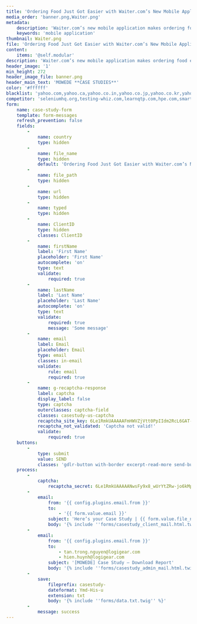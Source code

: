 ```yaml
---
title: 'Ordering Food Just Got Easier with Waiter.com’s New Mobile Application'
media_order: 'banner.png,Waiter.png'
metadata:
    description: 'Waiter.com’s new mobile application makes ordering food easy. This case study goes in-depth on the inspiration behind the idea and how MOWEDE turned their vision into reality.'
    keywords: 'mobile application'
thumbnail: Waiter.png
file: 'Ordering Food Just Got Easier with Waiter.com’s New Mobile Application.pdf'
content:
    items: '@self.modular'
description: 'Waiter.com’s new mobile application makes ordering food easy. This case study goes in-depth on the inspiration behind the idea and how MOWEDE turned their vision into reality.'
header_image: '1'
min_height: 272
header_image_file: banner.png
header_main_text: 'MOWEDE **CASE STUDIES**'
color: '#ffffff'
blacklist: 'yahoo.com,yahoo.ca,yahoo.co.in,yahoo.co.jp,yahoo.co.kr,yahoo.co.nz,yahoo.co.uk,yahoo.com.ar,yahoo.com.au,yahoo.com.br,yahoo.com.cn,yahoo.com.hk,yahoo.com.is,yahoo.com.mx,yahoo.com.ru,yahoo.com.sg,yahoo.de,yahoo.dk,yahoo.es,yahoo.fr,yahoo.ie,yahoo.it,yahoo.jp,yahoo.ru,yahoo.se,icloud.com,temp-mail.com,temp-mail.de,temp-mail.org,temp-mail.ru,temp.emeraldwebmail.com,tempail.com,tempalias.com,tempe-mail.com,tempemail.biz,tempemail.co.za,tempemail.com,tempemail.net,tempinbox.co.uk,tempinbox.com,tempmail.co,tempmail.de,tempmail.eu,tempmail.it,tempmail.us,tempmail2.com,tempmaildemo.com,tempmailer.com,tempmailer.de,tempomail.fr,temporarily.de,temporarioemail.com.br,temporaryemail.net,temporaryemail.us,temporaryforwarding.com,temporaryinbox.com,temporarymailaddress.com,tempsky.com,tempthe.net,tempymail.com,mail-filter.com,mail-owl.com,mail-temporaire.com,mail-temporaire.fr,mail.by,mail.mezimages.net,mail.zp.ua,mail114.net,mail1a.de,mail21.cc,mail2rss.org,mail4trash.com,mail666.ru,mail707.com,mail72.com,mailback.com,mailbidon.com,mailbiz.biz,mailbox92.biz,mailbucket.org,mailcat.biz,mailcatch.com,mailchop.com,mailcker.com,mailde.de,mailde.info,maildrop.cc,maildrop.cf,maildrop.ga,maildrop.gq,maildrop.ml,maildu.de,maildx.com,maileater.com,mailed.in,mailed.ro,maileimer.de,maileme101.com,mailexpire.com,mailfa.tk,mailforspam.com,mailfree.ga,mailfree.gq,mailfree.ml,mailfreeonline.com,mailfs.com,mailguard.me,mailhazard.com,mailhazard.us,mailhz.me,mailimate.com,mailin8r.com,mailinatar.com,mailinater.com,mailinator.co.uk,mailinator.com,mailinator.gq,mailinator.info,mailinator.net,mailinator.org,mailinator.us,mailinator2.com,mailincubator.com,mailismagic.com,mailita.tk,mailjunk.cf,mailjunk.ga,mailjunk.gq,mailjunk.ml,mailjunk.tk,mailmate.com,mailme.gq,mailme.ir,mailme.lv,mailme24.com,mailmetrash.com,mailmoat.com,mailms.com,mailnator.com,mailnesia.com,mailnull.com,mailonaut.com,mailorc.com,mailorg.org,mailpick.biz,mailproxsy.com,mailquack.com,mailrock.biz,mailsac.com,mailscrap.com,mailseal.de,mailshell.com,mailsiphon.com,mailslapping.com,mailslite.com,mailtemp.info,mailtemporaire.com,mailtemporaire.fr,mailtome.de,mailtothis.com,mailtrash.net,mailtv.net,mailtv.tv,mailzi.ru,mailzilla.com,mailzilla.org,mailzilla.orgmbx.cc,thraml.com,thrma.com,throam.com,thrott.com,throwam.com,throwawayemailaddress.com,throwawaymail.com,throya.com,thunkinator.org,thxmate.com,tic.ec,tijdelijkmailadres.nl,tilien.com,timgiarevn.com,timkassouf.com,tinyurl24.com,tittbit.in,tiv.cc,tizi.com,tkitc.de,tlpn.org,tmail.com,tmail.ws,tmailinator.com,tmpjr.me,toddsbighug.com,toiea.com,tokem.co,tokenmail.de,tonymanso.com,toomail.biz,top101.de,top1mail.ru,top1post.ru,topofertasdehoy.com,topranklist.de,toprumours.com,tormail.org,toss.pw,tosunkaya.com,totalvista.com,totesmail.com,tp-qa-mail.com,tqoai.com,tradermail.info,tranceversal.com,trash-amil.com,trash-mail.at,trash-mail.cf,trash-mail.com,trash-mail.de,trash-mail.ga,trash-mail.gq,trash-mail.ml,trash-mail.tk,trash-me.com,trash2009.com,trash2010.com,trash2011.com,trashcanmail.com,trashdevil.com,trashdevil.de,trashemail.de,trashinbox.com,trashmail.at,trashmail.com,trashmail.de,trashmail.me,trashmail.net,trashmail.org,trashmail.ws,trashmailer.com,trashymail.com,trashymail.net,hotmail.co.il,hotmail.co.uk,hotmail.com,hotmail.fr,hotmail.kg,hotmail.kz,hotmail.ru,mail2aaron.com,mail2abby.com,mail2abc.com,mail2actor.com,mail2admiral.com,mail2adorable.com,mail2adoration.com,mail2adore.com,mail2adventure.com,mail2aeolus.com,mail2aether.com,mail2affection.com,mail2afghanistan.com,mail2africa.com,mail2agent.com,mail2aha.com,mail2ahoy.com,mail2aim.com,mail2air.com,mail2airbag.com,mail2airforce.com,mail2airport.com,mail2alabama.com,mail2alan.com,mail2alaska.com,mail2albania.com,mail2alcoholic.com,mail2alec.com,mail2alexa.com,mail2algeria.com,mail2alicia.com,mail2alien.com,mail2allan.com,mail2allen.com,mail2allison.com,mail2alpha.com,mail2alyssa.com,mail2amanda.com,mail2amazing.com,mail2amber.com,mail2america.com,mail2american.com,mail2andorra.com,mail2andrea.com,mail2andy.com,mail2anesthesiologist.com,mail2angela.com,mail2angola.com,mail2ann.com,mail2anna.com,mail2anne.com,mail2anthony.com,mail2anything.com,mail2aphrodite.com,mail2apollo.com,mail2april.com,mail2aquarius.com,mail2arabia.com,mail2arabic.com,mail2architect.com,mail2ares.com,mail2argentina.com,mail2aries.com,mail2arizona.com,mail2arkansas.com,mail2armenia.com,mail2army.com,mail2arnold.com,mail2art.com,mail2artemus.com,mail2arthur.com,mail2artist.com,mail2ashley.com,mail2ask.com,mail2astronomer.com,mail2athena.com,mail2athlete.com,mail2atlas.com,mail2atom.com,mail2attitude.com,mail2auction.com,mail2aunt.com,mail2australia.com,mail2austria.com,mail2azerbaijan.com,mail2baby.com,mail2bahamas.com,mail2bahrain.com,mail2ballerina.com,mail2ballplayer.com,mail2band.com,mail2bangladesh.com,mail2bank.com,mail2banker.com,mail2bankrupt.com,mail2baptist.com,mail2bar.com,mail2barbados.com,mail2barbara.com,mail2barter.com,mail2basketball.com,mail2batter.com,mail2beach.com,mail2beast.com,mail2beatles.com,mail2beauty.com,mail2becky.com,mail2beijing.com,mail2belgium.com,mail2belize.com,mail2ben.com,mail2bernard.com,mail2beth.com,mail2betty.com,mail2beverly.com,mail2beyond.com,mail2biker.com,mail2bill.com,mail2billionaire.com,mail2billy.com,mail2bio.com,mail2biologist.com,mail2black.com,mail2blackbelt.com,mail2blake.com,mail2blind.com,mail2blonde.com,mail2blues.com,mail2bob.com,mail2bobby.com,mail2bolivia.com,mail2bombay.com,mail2bonn.com,mail2bookmark.com,mail2boreas.com,mail2bosnia.com,mail2boston.com,mail2botswana.com,mail2bradley.com,mail2brazil.com,mail2breakfast.com,mail2brian.com,mail2bride.com,mail2brittany.com,mail2broker.com,mail2brook.com,mail2bruce.com,mail2brunei.com,mail2brunette.com,mail2brussels.com,mail2bryan.com,mail2bug.com,mail2bulgaria.com,mail2business.com,mail2buy.com,mail2ca.com,mail2california.com,mail2calvin.com,mail2cambodia.com,mail2cameroon.com,mail2canada.com,mail2cancer.com,mail2capeverde.com,mail2capricorn.com,mail2cardinal.com,mail2cardiologist.com,mail2care.com,mail2caroline.com,mail2carolyn.com,mail2casey.com,mail2cat.com,mail2caterer.com,mail2cathy.com,mail2catlover.com,mail2catwalk.com,mail2cell.com,mail2chad.com,mail2champaign.com,mail2charles.com,mail2chef.com,mail2chemist.com,mail2cherry.com,mail2chicago.com,mail2chile.com,mail2china.com,mail2chinese.com,mail2chocolate.com,mail2christian.com,mail2christie.com,mail2christmas.com,mail2christy.com,mail2chuck.com,mail2cindy.com,mail2clark.com,mail2classifieds.com,mail2claude.com,mail2cliff.com,mail2clinic.com,mail2clint.com,mail2close.com,mail2club.com,mail2coach.com,mail2coastguard.com,mail2colin.com,mail2college.com,mail2colombia.com,mail2color.com,mail2colorado.com,mail2columbia.com,mail2comedian.com,mail2composer.com,mail2computer.com,mail2computers.com,mail2concert.com,mail2congo.com,mail2connect.com,mail2connecticut.com,mail2consultant.com,mail2convict.com,mail2cook.com,mail2cool.com,mail2cory.com,mail2costarica.com,mail2country.com,mail2courtney.com,mail2cowboy.com,mail2cowgirl.com,mail2craig.com,mail2crave.com,mail2crazy.com,mail2create.com,mail2croatia.com,mail2cry.com,mail2crystal.com,mail2cuba.com,mail2culture.com,mail2curt.com,mail2customs.com,mail2cute.com,mail2cutey.com,mail2cynthia.com,mail2cyprus.com,mail2czechrepublic.com,mail2dad.com,mail2dale.com,mail2dallas.com,mail2dan.com,mail2dana.com,mail2dance.com,mail2dancer.com,mail2danielle.com,mail2danny.com,mail2darlene.com,mail2darling.com,mail2darren.com,mail2daughter.com,mail2dave.com,mail2dawn.com,mail2dc.com,mail2dealer.com,mail2deanna.com,mail2dearest.com,mail2debbie.com,mail2debby.com,mail2deer.com,mail2delaware.com,mail2delicious.com,mail2demeter.com,mail2democrat.com,mail2denise.com,mail2denmark.com,mail2dennis.com,mail2dentist.com,mail2derek.com,mail2desert.com,mail2devoted.com,mail2devotion.com,mail2diamond.com,mail2diana.com,mail2diane.com,mail2diehard.com,mail2dilemma.com,mail2dillon.com,mail2dinner.com,mail2dinosaur.com,mail2dionysos.com,mail2diplomat.com,mail2director.com,mail2dirk.com,mail2disco.com,mail2dive.com,mail2diver.com,mail2divorced.com,mail2djibouti.com,mail2doctor.com,mail2doglover.com,mail2dominic.com,mail2dominica.com,mail2dominicanrepublic.com,mail2don.com,mail2donald.com,mail2donna.com,mail2doris.com,mail2dorothy.com,mail2doug.com,mail2dough.com,mail2douglas.com,mail2dow.com,mail2downtown.com,mail2dream.com,mail2dreamer.com,mail2dude.com,mail2dustin.com,mail2dyke.com,mail2dylan.com,mail2earl.com,mail2earth.com,mail2eastend.com,mail2eat.com,mail2economist.com,mail2ecuador.com,mail2eddie.com,mail2edgar.com,mail2edwin.com,mail2egypt.com,mail2electron.com,mail2eli.com,mail2elizabeth.com,mail2ellen.com,mail2elliot.com,mail2elsalvador.com,mail2elvis.com,mail2emergency.com,mail2emily.com,mail2engineer.com,mail2english.com,mail2environmentalist.com,mail2eos.com,mail2eric.com,mail2erica.com,mail2erin.com,mail2erinyes.com,mail2eris.com,mail2eritrea.com,mail2ernie.com,mail2eros.com,mail2estonia.com,mail2ethan.com,mail2ethiopia.com,mail2eu.com,mail2europe.com,mail2eurus.com,mail2eva.com,mail2evan.com,mail2evelyn.com,mail2everything.com,mail2exciting.com,mail2expert.com,mail2fairy.com,mail2faith.com,mail2fanatic.com,mail2fancy.com,mail2fantasy.com,mail2farm.com,mail2farmer.com,mail2fashion.com,mail2fat.com,mail2feeling.com,mail2female.com,mail2fever.com,mail2fighter.com,mail2fiji.com,mail2filmfestival.com,mail2films.com,mail2finance.com,mail2finland.com,mail2fireman.com,mail2firm.com,mail2fisherman.com,mail2flexible.com,mail2florence.com,mail2florida.com,mail2floyd.com,mail2fly.com,mail2fond.com,mail2fondness.com,mail2football.com,mail2footballfan.com,mail2found.com,mail2france.com,mail2frank.com,mail2frankfurt.com,mail2franklin.com,mail2fred.com,mail2freddie.com,mail2free.com,mail2freedom.com,mail2french.com,mail2freudian.com,mail2friendship.com,mail2from.com,mail2fun.com,mail2gabon.com,mail2gabriel.com,mail2gail.com,mail2galaxy.com,mail2gambia.com,mail2games.com,mail2gary.com,mail2gavin.com,mail2gemini.com,mail2gene.com,mail2genes.com,mail2geneva.com,mail2george.com,mail2georgia.com,mail2gerald.com,mail2german.com,mail2germany.com,mail2ghana.com,mail2gilbert.com,mail2gina.com,mail2girl.com,mail2glen.com,mail2gloria.com,mail2goddess.com,mail2gold.com,mail2golfclub.com,mail2golfer.com,mail2gordon.com,mail2government.com,mail2grab.com,mail2grace.com,mail2graham.com,mail2grandma.com,mail2grandpa.com,mail2grant.com,mail2greece.com,mail2green.com,mail2greg.com,mail2grenada.com,mail2gsm.com,mail2guard.com,mail2guatemala.com,mail2guy.com,mail2hades.com,mail2haiti.com,mail2hal.com,mail2handhelds.com,mail2hank.com,mail2hannah.com,mail2harold.com,mail2harry.com,mail2hawaii.com,mail2headhunter.com,mail2heal.com,mail2heather.com,mail2heaven.com,mail2hebe.com,mail2hecate.com,mail2heidi.com,mail2helen.com,mail2hell.com,mail2help.com,mail2helpdesk.com,mail2henry.com,mail2hephaestus.com,mail2hera.com,mail2hercules.com,mail2herman.com,mail2hermes.com,mail2hespera.com,mail2hestia.com,mail2highschool.com,mail2hindu.com,mail2hip.com,mail2hiphop.com,mail2holland.com,mail2holly.com,mail2hollywood.com,mail2homer.com,mail2honduras.com,mail2honey.com,mail2hongkong.com,mail2hope.com,mail2horse.com,mail2hot.com,mail2hotel.com,mail2houston.com,mail2howard.com,mail2hugh.com,mail2human.com,mail2hungary.com,mail2hungry.com,mail2hygeia.com,mail2hyperspace.com,mail2hypnos.com,mail2ian.com,mail2ice-cream.com,mail2iceland.com,mail2idaho.com,mail2idontknow.com,mail2illinois.com,mail2imam.com,mail2in.com,mail2india.com,mail2indian.com,mail2indiana.com,mail2indonesia.com,mail2infinity.com,mail2intense.com,mail2iowa.com,mail2iran.com,mail2iraq.com,mail2ireland.com,mail2irene.com,mail2iris.com,mail2irresistible.com,mail2irving.com,mail2irwin.com,mail2isaac.com,mail2israel.com,mail2italian.com,mail2italy.com,mail2jackie.com,mail2jacob.com,mail2jail.com,mail2jaime.com,mail2jake.com,mail2jamaica.com,mail2james.com,mail2jamie.com,mail2jan.com,mail2jane.com,mail2janet.com,mail2janice.com,mail2japan.com,mail2japanese.com,mail2jasmine.com,mail2jason.com,mail2java.com,mail2jay.com,mail2jazz.com,mail2jed.com,mail2jeffrey.com,mail2jennifer.com,mail2jenny.com,mail2jeremy.com,mail2jerry.com,mail2jessica.com,mail2jessie.com,mail2jesus.com,mail2jew.com,mail2jeweler.com,mail2jim.com,mail2jimmy.com,mail2joan.com,mail2joann.com,mail2joanna.com,mail2jody.com,mail2joe.com,mail2joel.com,mail2joey.com,mail2john.com,mail2join.com,mail2jon.com,mail2jonathan.com,mail2jones.com,mail2jordan.com,mail2joseph.com,mail2josh.com,mail2joy.com,mail2juan.com,mail2judge.com,mail2judy.com,mail2juggler.com,mail2julian.com,mail2julie.com,mail2jumbo.com,mail2junk.com,mail2justin.com,mail2justme.com,mail2kansas.com,mail2karate.com,mail2karen.com,mail2karl.com,mail2karma.com,mail2kathleen.com,mail2kathy.com,mail2katie.com,mail2kay.com,mail2kazakhstan.com,mail2keen.com,mail2keith.com,mail2kelly.com,mail2kelsey.com,mail2ken.com,mail2kendall.com,mail2kennedy.com,mail2kenneth.com,mail2kenny.com,mail2kentucky.com,mail2kenya.com,mail2kerry.com,mail2kevin.com,mail2kim.com,mail2kimberly.com,mail2king.com,mail2kirk.com,mail2kiss.com,mail2kosher.com,mail2kristin.com,mail2kurt.com,mail2kuwait.com,mail2kyle.com,mail2kyrgyzstan.com,mail2la.com,mail2lacrosse.com,mail2lance.com,mail2lao.com,mail2larry.com,mail2latvia.com,mail2laugh.com,mail2laura.com,mail2lauren.com,mail2laurie.com,mail2lawrence.com,mail2lawyer.com,mail2lebanon.com,mail2lee.com,mail2leo.com,mail2leon.com,mail2leonard.com,mail2leone.com,mail2leslie.com,mail2letter.com,mail2liberia.com,mail2libertarian.com,mail2libra.com,mail2libya.com,mail2liechtenstein.com,mail2life.com,mail2linda.com,mail2linux.com,mail2lionel.com,mail2lipstick.com,mail2liquid.com,mail2lisa.com,mail2lithuania.com,mail2litigator.com,mail2liz.com,mail2lloyd.com,mail2lois.com,mail2lola.com,mail2london.com,mail2looking.com,mail2lori.com,mail2lost.com,mail2lou.com,mail2louis.com,mail2louisiana.com,mail2lovable.com,mail2love.com,mail2lucky.com,mail2lucy.com,mail2lunch.com,mail2lust.com,mail2luxembourg.com,mail2luxury.com,mail2lyle.com,mail2lynn.com,mail2madagascar.com,mail2madison.com,mail2madrid.com,mail2maggie.com,mail2mail4.com,mail2maine.com,mail2malawi.com,mail2malaysia.com,mail2maldives.com,mail2mali.com,mail2malta.com,mail2mambo.com,mail2man.com,mail2mandy.com,mail2manhunter.com,mail2mankind.com,mail2many.com,mail2marc.com,mail2marcia.com,mail2margaret.com,mail2margie.com,mail2marhaba.com,mail2maria.com,mail2marilyn.com,mail2marines.com,mail2mark.com,mail2marriage.com,mail2married.com,mail2marries.com,mail2mars.com,mail2marsha.com,mail2marshallislands.com,mail2martha.com,mail2martin.com,mail2marty.com,mail2marvin.com,mail2mary.com,mail2maryland.com,mail2mason.com,mail2massachusetts.com,mail2matt.com,mail2matthew.com,mail2maurice.com,mail2mauritania.com,mail2mauritius.com,mail2max.com,mail2maxwell.com,mail2maybe.com,mail2mba.com,mail2me4u.com,mail2mechanic.com,mail2medieval.com,mail2megan.com,mail2mel.com,mail2melanie.com,mail2melissa.com,mail2melody.com,mail2member.com,mail2memphis.com,mail2methodist.com,mail2mexican.com,mail2mexico.com,mail2mgz.com,mail2miami.com,mail2michael.com,mail2michelle.com,mail2michigan.com,mail2mike.com,mail2milan.com,mail2milano.com,mail2mildred.com,mail2milkyway.com,mail2millennium.com,mail2millionaire.com,mail2milton.com,mail2mime.com,mail2mindreader.com,mail2mini.com,mail2minister.com,mail2minneapolis.com,mail2minnesota.com,mail2miracle.com,mail2missionary.com,mail2mississippi.com,mail2missouri.com,mail2mitch.com,mail2model.com,mail2moldova.commail2molly.com,mail2mom.com,mail2monaco.com,mail2money.com,mail2mongolia.com,mail2monica.com,mail2montana.com,mail2monty.com,mail2moon.com,mail2morocco.com,mail2morpheus.com,mail2mors.com,mail2moscow.com,mail2moslem.com,mail2mouseketeer.com,mail2movies.com,mail2mozambique.com,mail2mp3.com,mail2mrright.com,mail2msright.com,mail2museum.com,mail2music.com,mail2musician.com,mail2muslim.com,mail2my.com,mail2myboat.com,mail2mycar.com,mail2mycell.com,mail2mygsm.com,mail2mylaptop.com,mail2mymac.com,mail2mypager.com,mail2mypalm.com,mail2mypc.com,mail2myphone.com,mail2myplane.com,mail2namibia.com,mail2nancy.com,mail2nasdaq.com,mail2nathan.com,mail2nauru.com,mail2navy.com,mail2neal.com,mail2nebraska.com,mail2ned.com,mail2neil.com,mail2nelson.com,mail2nemesis.com,mail2nepal.com,mail2netherlands.com,mail2network.com,mail2nevada.com,mail2newhampshire.com,mail2newjersey.com,mail2newmexico.com,mail2newyork.com,mail2newzealand.com,mail2nicaragua.com,mail2nick.com,mail2nicole.com,mail2niger.com,mail2nigeria.com,mail2nike.com,mail2no.com,mail2noah.com,mail2noel.com,mail2noelle.com,mail2normal.com,mail2norman.com,mail2northamerica.com,mail2northcarolina.com,mail2northdakota.com,mail2northpole.com,mail2norway.com,mail2notus.com,mail2noway.com,mail2nowhere.com,mail2nuclear.com,mail2nun.com,mail2ny.com,mail2oasis.com,mail2oceanographer.com,mail2ohio.com,mail2ok.com,mail2oklahoma.com,mail2oliver.com,mail2oman.com,mail2one.com,mail2onfire.com,mail2online.com,mail2oops.com,mail2open.com,mail2ophthalmologist.com,mail2optometrist.com,mail2oregon.com,mail2oscars.com,mail2oslo.com,mail2painter.com,mail2pakistan.com,mail2palau.com,mail2pan.com,mail2panama.com,mail2paraguay.com,mail2paralegal.com,mail2paris.com,mail2park.com,mail2parker.com,mail2party.com,mail2passion.com,mail2pat.com,mail2patricia.com,mail2patrick.com,mail2patty.com,mail2paul.com,mail2paula.com,mail2pay.com,mail2peace.com,mail2pediatrician.com,mail2peggy.com,mail2pennsylvania.com,mail2perry.com,mail2persephone.com,mail2persian.com,mail2peru.com,mail2pete.com,mail2peter.com,mail2pharmacist.com,mail2phil.com,mail2philippines.com,mail2phoenix.com,mail2phonecall.com,mail2phyllis.com,mail2pickup.com,mail2pilot.com,mail2pisces.com,mail2planet.com,mail2platinum.com,mail2plato.com,mail2pluto.com,mail2pm.com,mail2podiatrist.com,mail2poet.com,mail2poland.com,mail2policeman.com,mail2policewoman.com,mail2politician.com,mail2pop.com,mail2pope.com,mail2popular.com,mail2portugal.com,mail2poseidon.com,mail2potatohead.com,mail2power.com,mail2presbyterian.com,mail2president.com,mail2priest.com,mail2prince.com,mail2princess.com,mail2producer.com,mail2professor.com,mail2protect.com,mail2psychiatrist.com,mail2psycho.com,mail2psychologist.com,mail2qatar.com,mail2queen.com,mail2rabbi.com,mail2race.com,mail2racer.com,mail2rachel.com,mail2rage.com,mail2rainmaker.com,mail2ralph.com,mail2randy.com,mail2rap.com,mail2rare.com,mail2rave.com,mail2ray.com,mail2raymond.com,mail2realtor.com,mail2rebecca.com,mail2recruiter.com,mail2recycle.com,mail2redhead.com,mail2reed.com,mail2reggie.com,mail2register.com,mail2rent.com,mail2republican.com,mail2resort.com,mail2rex.com,mail2rhodeisland.com,mail2rich.com,mail2richard.com,mail2ricky.com,mail2ride.com,mail2riley.com,mail2rita.com,mail2rob.com,mail2robert.com,mail2roberta.com,mail2robin.com,mail2rock.com,mail2rocker.com,mail2rod.com,mail2rodney.com,mail2romania.com,mail2rome.com,mail2ron.com,mail2ronald.com,mail2ronnie.com,mail2rose.com,mail2rosie.com,mail2roy.com,mail2rudy.com,mail2rugby.com,mail2runner.com,mail2russell.com,mail2russia.com,mail2russian.com,mail2rusty.com,mail2ruth.com,mail2rwanda.com,mail2ryan.com,mail2sa.com,mail2sabrina.com,mail2safe.com,mail2sagittarius.com,mail2sail.com,mail2sailor.com,mail2sal.com,mail2salaam.com,mail2sam.com,mail2samantha.com,mail2samoa.com,mail2samurai.com,mail2sandra.com,mail2sandy.com,mail2sanfrancisco.com,mail2sanmarino.com,mail2santa.com,mail2sara.com,mail2sarah.com,mail2sat.com,mail2saturn.com,mail2saudi.com,mail2saudiarabia.com,mail2save.com,mail2savings.com,mail2school.com,mail2scientist.com,mail2scorpio.com,mail2scott.com,mail2sean.com,mail2search.com,mail2seattle.com,mail2secretagent.com,mail2senate.com,mail2senegal.com,mail2sensual.com,mail2seth.com,mail2sevenseas.com,mail2sexy.com,mail2seychelles.com,mail2shane.com,mail2sharon.com,mail2shawn.com,mail2ship.com,mail2shirley.com,mail2shoot.com,mail2shuttle.com,mail2sierraleone.com,mail2simon.com,mail2singapore.com,mail2single.com,mail2site.com,mail2skater.com,mail2skier.com,mail2sky.com,mail2sleek.com,mail2slim.com,mail2slovakia.com,mail2slovenia.com,mail2smile.com,mail2smith.com,mail2smooth.com,mail2soccer.com,mail2soccerfan.com,mail2socialist.com,mail2soldier.com,mail2somalia.com,mail2son.com,mail2song.com,mail2sos.com,mail2sound.com,mail2southafrica.com,mail2southamerica.com,mail2southcarolina.com,mail2southdakota.com,mail2southkorea.com,mail2southpole.com,mail2spain.com,mail2spanish.com,mail2spare.com,mail2spectrum.com,mail2splash.com,mail2sponsor.com,mail2sports.com,mail2srilanka.com,mail2stacy.com,mail2stan.com,mail2stanley.com,mail2star.com,mail2state.com,mail2stephanie.com,mail2steve.com,mail2steven.com,mail2stewart.com,mail2stlouis.com,mail2stock.com,mail2stockholm.com,mail2stockmarket.com,mail2storage.com,mail2store.com,mail2strong.com,mail2student.com,mail2studio.com,mail2studio54.com,mail2stuntman.com,mail2subscribe.com,mail2sudan.com,mail2superstar.com,mail2surfer.com,mail2suriname.com,mail2susan.com,mail2suzie.com,mail2swaziland.com,mail2sweden.com,mail2sweetheart.com,mail2swim.com,mail2swimmer.com,mail2swiss.com,mail2switzerland.com,mail2sydney.com,mail2sylvia.com,mail2syria.com,mail2taboo.com,mail2taiwan.com,mail2tajikistan.com,mail2tammy.com,mail2tango.com,mail2tanya.com,mail2tanzania.com,mail2tara.com,mail2taurus.com,mail2taxi.com,mail2taxidermist.com,mail2taylor.com,mail2taz.com,mail2teacher.com,mail2technician.com,mail2ted.com,mail2telephone.com,mail2teletubbie.com,mail2tenderness.com,mail2tennessee.com,mail2tennis.com,mail2tennisfan.com,mail2terri.com,mail2terry.com,mail2test.com,mail2texas.com,mail2thailand.com,mail2therapy.com,mail2think.com,mail2tickets.com,mail2tiffany.com,mail2tim.com,mail2time.com,mail2timothy.com,mail2tina.com,mail2titanic.com,mail2toby.com,mail2todd.com,mail2togo.com,mail2tom.com,mail2tommy.com,mail2tonga.com,mail2tony.com,mail2touch.com,mail2tourist.com,mail2tracey.com,mail2tracy.com,mail2tramp.com,mail2travel.com,mail2traveler.com,mail2travis.com,mail2trekkie.com,mail2trex.com,mail2triallawyer.com,mail2trick.com,mail2trillionaire.com,mail2troy.com,mail2truck.com,mail2trump.com,mail2try.com,mail2tunisia.com,mail2turbo.com,mail2turkey.com,mail2turkmenistan.com,mail2tv.com,mail2tycoon.com,mail2tyler.com,mail2u4me.com,mail2uae.com,mail2uganda.com,mail2uk.com,mail2ukraine.com,mail2uncle.com,mail2unsubscribe.com,mail2uptown.com,mail2uruguay.com,mail2usa.com,mail2utah.com,mail2uzbekistan.com,mail2v.com,mail2vacation.com,mail2valentines.com,mail2valerie.com,mail2valley.com,mail2vamoose.com,mail2vanessa.com,mail2vanuatu.com,mail2venezuela.com,mail2venous.com,mail2venus.com,mail2vermont.com,mail2vickie.com,mail2victor.com,mail2victoria.com,mail2vienna.com,mail2vietnam.com,mail2vince.com,mail2virginia.com,mail2virgo.com,mail2visionary.com,mail2vodka.com,mail2volleyball.com,mail2waiter.com,mail2wallstreet.com,mail2wally.com,mail2walter.com,mail2warren.com,mail2washington.com,mail2wave.com,mail2way.com,mail2waycool.com,mail2wayne.com,mail2webmaster.com,mail2webtop.com,mail2webtv.com,mail2weird.com,mail2wendell.com,mail2wendy.com,mail2westend.com,mail2westvirginia.com,mail2whether.com,mail2whip.com,mail2white.com,mail2whitehouse.com,mail2whitney.com,mail2why.com,mail2wilbur.com,mail2wild.com,mail2willard.com,mail2willie.com,mail2wine.com,mail2winner.com,mail2wired.com,mail2wisconsin.com,mail2woman.com,mail2wonder.com,mail2world.com,mail2worship.com,mail2wow.com,mail2www.com,mail2wyoming.com,mail2xfiles.com,mail2xox.com,mail2yachtclub.com,mail2yahalla.com,mail2yemen.com,mail2yes.com,mail2yugoslavia.com,mail2zack.com,mail2zambia.com,mail2zenith.com,mail2zephir.com,mail2zeus.com,mail2zipper.com,mail2zoo.com,mail2zoologist.com,mail2zurich.com,guerillamail.biz,guerillamail.com,guerillamail.de,guerillamail.info,guerillamail.net,guerillamail.org,guerillamailblock.com,guerrillamail.biz,guerrillamail.com,guerrillamail.de,guerrillamail.info,guerrillamail.net,guerrillamail.org,guerrillamailblock.com,adrianou.gq,mytemp.email,mytempemail.com,mytempmail.com,mytrashmail.com,mywarnernet.net,neomailbox.com,nepwk.com,nervmich.net,nervtmich.net,net.ua,netmails.com,netmails.net,netricity.nl,netris.net,spam-be-gone.com,spam.la,spam.org.es,spam.su,spam4.me,spamail.de,spamarrest.com,spamavert.com,spambob.com,spambob.net,spambob.org,spambog.com,spambog.de,spambog.net,spambog.ru,spambooger.com,spambox.info,spambox.irishspringrealty.com,spambox.org,spambox.us,spamcannon.com,spamcannon.net,spamcero.com,spamcon.org,spamcorptastic.com,spamcowboy.com,spamcowboy.net,spamcowboy.org,spamday.com,spamdecoy.net,spamfighter.cf,spamfighter.ga,spamfighter.gq,spamfighter.ml,spamfighter.tk,spamfree.eu,spamfree24.com,spamfree24.de,spamfree24.eu,spamfree24.info,spamfree24.net,spamfree24.org,spamgoes.in,spamgourmet.com,spamgourmet.net,spamgourmet.org,spamherelots.com,spamhereplease.com,spamhole.com,spamify.com,spaminator.de,spamkill.info,spaml.com,spaml.de,spamlot.net,spammotel.com,spamobox.com,spamoff.de,spamsalad.in,spamslicer.com,spamspot.com,spamstack.net,spamthis.co.uk,spamthisplease.com,spamtrail.com,spamtroll.net,email.tst,gmail.com,googlepositions.com,logigear.com,reddit.com,nifty.ne.jp,harakirimail.comm,mail.ru,infostretch.com, nyc.gov, agilethought.com'
competitor: 'seleniumhq.org,testing-whiz.com,learnqtp.com,hpe.com,smartbear.com,ranorex.com,sahipro.com,watir.com,tricentis.com,telerik.com,testcafe.devexpress.com,devexpress.com,appium.io,cucumber.io,testplant.com,microfocus.com,fitnesse.org,rspec.info,parasoft.com,froglogic.com,qfs.de,maveryx.com,appperfect.com,katalon.com,kms-technology.com,assertible.com,applause.com,qatestlab.com,applitools.com,softensity.com,test.io,betabreakers.com,kualitatem.com,a1qa.com,testmatick.com,ibm.com,capgemini.com,wipro.com,cognizant.com,hp.com,infosys.com,tcs.com,hexaware.com,zensar.com,testfort.com,qamentor.com,qasource.com,performancelabus.com,stresstesters.com,qualitestgroup.com,testingxperts.com,brisausa.com ,testhouse.net,utest.com,csc.com,testree.com,acutest.co.uk,zoonou.com,sqs.com,thinksoftglobal.com,ust-global.com,sogeti.com,adactin.com,impactqa.in,qainfotech.com,stcthirdeye.com,cigniti.com,indiumsoft.com,CredibleSoft.com,puretesting.com,360logica.com,nmqa.com,qahub.in,moolya.com,fpt.com.vn,fpt-software.com,fpt-europe.de,ods.fpt.net,fpt.net,fptdata.vn,domain.fptdata.vn,fis.com.vn,fpt.vn,ants.vn,fsoft.com.vn,fsoft.vn,luxoft.com,branch.io, ideanomics.com, getcloudcherry.com, pony.ai, madstreetden.com, makewonder.com, zadarastorage.com, uniken.com, concur.com, sirionlabs.com, helpshift.com, pokitdok.com, virsec.com, moengage.com, mobilewalla.com, msg.ai, aerospike.com, xtalpi.com, kollective.com, altiscale.com, telestax.com, people10.com, razorthink.com, goodreads.com, mygola.com, appcito.com, c1exchange.com, roboterra.com, talespin.company, corestack.io, wavemaker.com, shephertz.com, findabilitysciences.com, wvelabs.com, wittyparrot.com, moback.com, nuevora.com, cellarstone.com, mvista.com, pragmatixservices.com, keyideasInfotech.com, cloudfoundry.org, splashmath.com, iqrdataanalytics.com, blaze24x7.com, edx.org, zinier.com, praxify.com, citrusbyte.com, trueinfluence.com, acadgild.com, chikpea.com, happyfuncorp.com, vaultize.com, dimagi.com, ezdia.com, benchmarkemail.com, meshare.com, productiveedge.com, kovair.com, intellicus.com, sourcefuse.com, cloudnowtech.com, mirabeltechnologies.com, sixredmarbles.com, streebo.com, wekancode.com, motifworks.com, varstreetinc.com, webinopoly.com, digitalbrandgroup.com, raweng.com, idyllic.co, perceptionsystem.com, factorylabs.com, qualityze.com, talygen.com, advaiya.com, assignmenthelp.net, opcito.com, meltag.com, kasenna.com, usdigitalmedia.com,finrobotics.co, cogzidel.com, nanoheal.com, pironcorp.com, tvisha.com, linguasol.net, astraqube.com, online.iotap.com, bestwebtech.in, attuneww.com, e2logy.com, offshorent.com, rightwaysolution.com, inncoders.com, maantic.com, stat9.com, sriventech.com,beracahsoft.com,techmahindra.com'
form:
    name: case-study-form
    template: form-messages
    refresh_prevention: false
    fields:
        -
            name: country
            type: hidden
        -
            name: file_name
            type: hidden
            default: 'Ordering Food Just Got Easier with Waiter.com’s New Mobile Application'
        -
            name: file_path
            type: hidden
        -
            name: url
            type: hidden
        -
            name: typed
            type: hidden
        -
            name: ClientID
            type: hidden
            classes: ClientID
        -
            name: firstName
            label: 'First Name'
            placeholder: 'First Name'
            autocomplete: 'on'
            type: text
            validate:
                required: true
        -
            name: lastName
            label: 'Last Name'
            placeholder: 'Last Name'
            autocomplete: 'on'
            type: text
            validate:
                required: true
                message: 'Some message'
        -
            name: email
            label: Email
            placeholder: Email
            type: email
            classes: in-email
            validate:
                rule: email
                required: true
        -
            name: g-recaptcha-response
            label: captcha
            display_label: false
            type: captcha
            outerclasses: captcha-field
            classes: casestudy-us-captcha
            recaptcha_site_key: 6Le1RmkUAAAAAFmHWVZjVtt0PpIIdm2RcL6GAT-r
            recaptcha_not_validated: 'Captcha not valid!'
            validate:
                required: true
    buttons:
        -
            type: submit
            value: SEND
            classes: 'gdlr-button with-border excerpt-read-more send-button'
    process:
        -
            captcha:
                recaptcha_secret: 6Le1RmkUAAAAANwsFy9x8_wUrYtZRw-jo6kMpCr6
        -
            email:
                from: '{{ config.plugins.email.from }}'
                to:
                    - '{{ form.value.email }}'
                subject: 'Here’s your Case Study | {{ form.value.file_name }}'
                body: '{% include ''forms/casestudy_client_mail.html.twig'' %}'
        -
            email:
                from: '{{ config.plugins.email.from }}'
                to:
                    - tan.trong.nguyen@logigear.com
                    - hien.huynh@logigear.com
                subject: '[MOWEDE] Case Study – Download Report'
                body: '{% include ''forms/casestudy_admin_mail.html.twig'' %}'
        -
            save:
                fileprefix: casestudy-
                dateformat: Ymd-His-u
                extension: txt
                body: '{% include ''forms/data.txt.twig'' %}'
        -
            message: success
---
```


